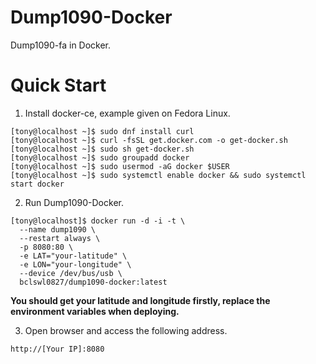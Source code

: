 # Dump1090-Docker

Dump1090-fa in Docker.

# Quick Start

 1. Install docker-ce, example given on Fedora Linux.

```
[tony@localhost ~]$ sudo dnf install curl
[tony@localhost ~]$ curl -fsSL get.docker.com -o get-docker.sh
[tony@localhost ~]$ sudo sh get-docker.sh
[tony@localhost ~]$ sudo groupadd docker
[tony@localhost ~]$ sudo usermod -aG docker $USER
[tony@localhost ~]$ sudo systemctl enable docker && sudo systemctl start docker
```

 2. Run Dump1090-Docker.

```
[tony@localhost]$ docker run -d -i -t \
  --name dump1090 \
  --restart always \
  -p 8080:80 \
  -e LAT="your-latitude" \
  -e LON="your-longitude" \
  --device /dev/bus/usb \
  bclswl0827/dump1090-docker:latest
```

**You should get your latitude and longitude firstly, replace the environment variables when deploying.**

 3. Open browser and access the following address.

```
http://[Your IP]:8080
```
